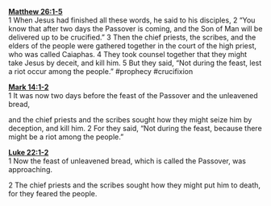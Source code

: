**[Matthew 26:1-5](http://www.blueletterbible.org/search/preSearch.cfm?Criteria=Matthew+26.1-5&t=NIV)**   
1 When Jesus had finished all these words, he said to his disciples, 2 “You know that after two days the Passover is coming, and the Son of Man will be delivered up to be crucified.” 3 Then the chief priests, the scribes, and the elders of the people were gathered together in the court of the high priest, who was called Caiaphas. 4 They took counsel together that they might take Jesus by deceit, and kill him. 5 But they said, “Not during the feast, lest a riot occur among the people.” #prophecy #crucifixion 

**[Mark 14:1-2](http://www.blueletterbible.org/search/preSearch.cfm?Criteria=Mark+14.1-2&t=NIV)**   
1 It was now two days before the feast of the Passover and the unleavened bread,

and the chief priests and the scribes sought how they might seize him by deception, and kill him. 2 For they said, “Not during the feast, because there might be a riot among the people.”

**[Luke 22:1-2](http://www.blueletterbible.org/search/preSearch.cfm?Criteria=Luke+22.1-2&t=NIV)**   
1 Now the feast of unleavened bread, which is called the Passover, was approaching.

2 The chief priests and the scribes sought how they might put him to death, for they feared the people.